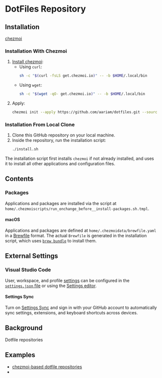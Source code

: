# DotFiles Repository


## Installation

[chezmoi](https://github.com/twpayne/chezmoi)


### Installation With Chezmoi

1. [Install chezmoi](https://www.chezmoi.io/install/):
   - Using `curl`:
     ```bash
     sh -c "$(curl -fsLS get.chezmoi.io)" -- -b $HOME/.local/bin
     ```
   - Using `wget`:
     ```bash
     sh -c "$(wget -qO- get.chezmoi.io)" -- -b $HOME/.local/bin
     ```
2. Apply:
   ```bash
   chezmoi init --apply https://github.com/aariam/dotfiles.git --source ~/dotfiles
   ```


### Installation From Local Clone

1. Clone this GitHub repository on your local machine.
2. Inside the repository, run the installation script:
   ```bash
   ./install.sh
   ```

The installation script first installs `chezmoi`
if not already installed, and uses it to install
all other applications and configuration files.



## Contents


### Packages

Applications and packages are installed
via the script at `home/.chezmoiscripts/run_onchange_before__install-packages.sh.tmpl`.


#### macOS

Applications and packages are defined at `home/.chezmoidata/brewfile.yaml`
in a [Brewfile](https://docs.brew.sh/Brew-Bundle-and-Brewfile) format.
The actual `Brewfile` is generated in the installation script,
which uses [`brew bundle`](https://docs.brew.sh/Manpage#bundle-subcommand)
to install them.


## External Settings


### Visual Studio Code

User, workspace, and profile [settings](https://code.visualstudio.com/docs/configure/settings)
can be configured in the [`settings.json` file](https://code.visualstudio.com/docs/configure/settings#_settings-json-file)
or using the [Settings editor](https://code.visualstudio.com/docs/configure/settings#_settings-editor).


#### Settings Sync

Turn on [Settings Sync](https://code.visualstudio.com/docs/configure/settings-sync)
and sign in with your GitHub account
to automatically sync settings, extensions, 
and keyboard shortcuts across devices.


## Background

Dotfile repositories


## Examples

- [chezmoi-based dotfile repositories](https://www.chezmoi.io/links/dotfile-repos/)
- 